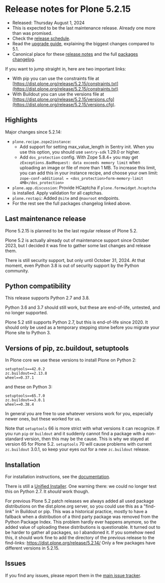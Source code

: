 # Release notes for Plone 5.2.15

* Released: Thursday August 1, 2024
* This is expected to be the last maintenance release.  Already one more than was promised.
* Check the [release schedule](https://plone.org/download/release-schedule).
* Read the [upgrade guide](https://5.docs.plone.org/manage/upgrading/version_specific_migration/upgrade_to_52.html), explaining the biggest changes compared to 5.1.
* Canonical place for these [release notes](https://dist.plone.org/release/5.2.15/RELEASE-NOTES.md) and the full [packages changelog](https://dist.plone.org/release/5.2.15/changelog.txt).

If you want to jump straight in, here are two important links:

* With pip you can use the constraints file at [https://dist.plone.org/release/5.2.15/constraints.txt](https://dist.plone.org/release/5.2.15/constraints.txt)
* With Buildout you can use the versions file at [https://dist.plone.org/release/5.2.15/versions.cfg](https://dist.plone.org/release/5.2.15/versions.cfg).


## Highlights

Major changes since 5.2.14:

* `plone.recipe.zope2instance`:
  * Add support for setting max_value_length in Sentry init.  When you use this option, you should use `sentry-sdk` 1.29.0 or higher.
  * Add ``dos_protection`` config.  With Zope 5.8.4+ you may get ``zExceptions.BadRequest: data exceeds memory limit`` when uploading an image or file of more than 1 MB.  To increase this limit, you can add this in your instance recipe, and choose your own limit: `zope-conf-additional = <dos_protection>form-memory-limit 4MB</dos_protection>`
* `plone.app.discussion`: Provide HCaptcha if `plone.formwidget.hcaptcha` is installed.  Apply validation for all captchas.
* `plone.restapi`: Added `@site` and `@navroot` endpoints.
* For the rest see the full packages changelog linked above.


## Last maintenance release

Plone 5.2.15 is planned to be the last regular release of Plone 5.2.

Plone 5.2 is actually already out of maintenance support since October 2023, but I decided it was fine to gather some last changes and release them.

There is still security support, but only until October 31, 2024.
At that moment, even Python 3.8 is out of security support by the Python community.


## Python compatibility

This release supports Python 2.7 and 3.8.

Python 3.6 and 3.7 should still work, but these are end-of-life, untested, and no longer supported.

Plone 5.2 still supports Python 2.7, but this is end-of-life since 2020.  It should only be used as a temporary stepping stone before you migrate your Plone site to Python 3.


## Versions of pip, zc.buildout, setuptools

In Plone core we use these versions to install Plone on Python 2:

```
setuptools==42.0.2
zc.buildout==2.13.8
wheel==0.37.1
```

and these on Python 3:

```
setuptools==65.7.0
zc.buildout==3.0.1
wheel==0.38.4
```

In general you are free to use whatever versions work for you, especially newer ones, but these worked for us.

Note that `setuptools` 66 is more strict with what versions it can recognize.  If you run `pip` or `buildout` and it suddenly cannot find a package with a non-standard version, then this may be the cause.  This is why we stayed at version 65 for Plone 5.2.
`setuptools` 70 will cause problems with current `zc.buildout` 3.0.1, so keep your eyes out for a new `zc.buildout` release.


## Installation

For installation instructions, see the [documentation](https://5.docs.plone.org/manage/installing/index.html).

There is still a [Unified Installer](https://launchpad.net/plone/5.2/5.2.15).  One warning there: we could no longer test this on Python 2.7.  It *should* work though.

For previous Plone 5.2 patch releases we always added all used package distributions on the dist.plone.org server, so you could use this as a "find-link" in Buildout or pip.
This was a historical practice, mostly to have a fallback when a distribution of a third party package was removed from the Python Package Index.
This problem hardly ever happens anymore, so the added value of uploading these distributions is questionable.
It turned out to be harder to gather all packages, so I abandoned it.
If you somehow need this, it should work fine to add the directory of the previous release to the find-links:
https://dist.plone.org/release/5.2.14/
Only a few packages have different versions in 5.2.15.


## Issues

If you find any issues, please report them in the [main issue tracker](https://github.com/plone/Products.CMFPlone/issues).
